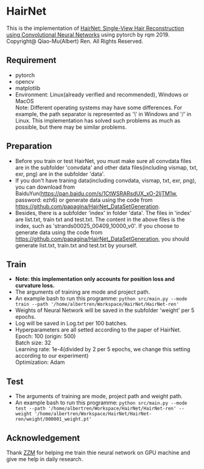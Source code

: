 # HairNet
 This is the implementation of [HairNet: Single-View Hair Reconstruction using Convolutional Neural Networks](https://arxiv.org/abs/1806.07467, 'HairNet') using pytorch by rqm 2019.  
 Copyright@ Qiao-Mu(Albert) Ren. All Rights Reserved.  


## Requirement
* pytorch  
* opencv  
* matplotlib
* Environment: Linux(already verified and recommended), Windows or MacOS  
Note: Different operating systems may have some differences. For example, the path separator is represented as '\\' in Windows and '/' in Linux. This implementation has solved such problems as much as possible, but there may be similar problems.

## Preparation
* Before you train or test HairNet, you must make sure all convdata files are in the subfolder 'convdata' and other data files(including vismap, txt, exr, png) are in the subfolder 'data'.  
* If you don't have traning data(including convdata, vismap, txt, exr, png), you can download from BaiduYun(https://pan.baidu.com/s/1CtWSRARsdUX_xO-2IjTM1w, password: ezh6) or generate data using the code from https://github.com/papagina/HairNet_DataSetGeneration.  
* Besides, there is a subfolder 'index' in folder 'data'. The files in 'index' are list.txt, train txt and test.txt. The content in the above files is the index, such as 'strands00025_00409_10000_v0'. If you choose to generate data using the code from https://github.com/papagina/HairNet_DataSetGeneration, you should generate list.txt, train.txt and test.txt by yourself.

## Train
* **Note: this implementation only accounts for position loss and curvature loss.**  
* The arguments of training are mode and project path.  
* An example bash to run this programme: ```python src/main.py --mode train --path '/home/albertren/Workspace/HairNet/HairNet-ren'```   
* Weights of Neural Network will be saved in the subfolder 'weight' per 5 epochs.  
* Log will be saved in Log.txt per 100 batches.  
* Hyperparameters are all setted according to the paper of HairNet.  
Epoch: 100 (origin: 500)  
Batch size: 32  
Learning rate: 1e-4(divided by 2 per 5 epochs, we change this setting according to our experiment)  
Optimization: Adam  

## Test
* The arguments of training are mode, project path and weight path.  
* An example bash to run this programme: ```python src/main.py --mode test --path '/home/albertren/Workspace/HairNet/HairNet-ren' --weight '/home/albertren/Workspace/HairNet/HairNet-ren/weight/000001_weight.pt'```  

## Acknowledgement
Thank [ZZM](https://github.com/TneitaP) for helping me train thie neural network on GPU machine and give me help in daily research.


